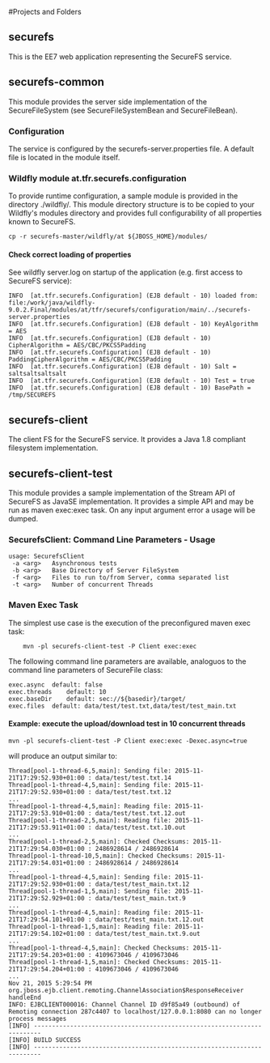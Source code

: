 #Projects and Folders

## securefs
This is the EE7 web application representing the SecureFS service.

## securefs-common
This module provides the server side implementation of the SecureFileSystem (see SecureFileSystemBean and SecureFileBean).

### Configuration 
The service is configured by the securefs-server.properties file. A default file is located in the module itself. 

### Wildfly module at.tfr.securefs.configuration
To provide runtime configuration, a sample module is provided in the directory ./wildfly/.
This module directory structure is to be copied to your Wildfly's modules directory and provides full configurability of all properties known to SecureFS.
```
cp -r securefs-master/wildfly/at ${JBOSS_HOME}/modules/
```

#### Check correct loading of properties
See wildfly server.log on startup of the application (e.g. first access to SecureFS service):
``` 
INFO  [at.tfr.securefs.Configuration] (EJB default - 10) loaded from: file:/work/java/wildfly-9.0.2.Final/modules/at/tfr/securefs/configuration/main/../securefs-server.properties
INFO  [at.tfr.securefs.Configuration] (EJB default - 10) KeyAlgorithm = AES
INFO  [at.tfr.securefs.Configuration] (EJB default - 10) CipherAlgorithm = AES/CBC/PKCS5Padding
INFO  [at.tfr.securefs.Configuration] (EJB default - 10) PaddingCipherAlgorithm = AES/CBC/PKCS5Padding
INFO  [at.tfr.securefs.Configuration] (EJB default - 10) Salt = saltsaltsaltsalt
INFO  [at.tfr.securefs.Configuration] (EJB default - 10) Test = true
INFO  [at.tfr.securefs.Configuration] (EJB default - 10) BasePath = /tmp/SECUREFS
```

## securefs-client
The client FS for the SecureFS service. It provides a Java 1.8 compliant filesystem implementation.

## securefs-client-test
This module provides a sample implementation of the Stream API of SecureFS as JavaSE implementation.
It provides a simple API and may be run as maven exec:exec task. On any input argument error a usage will be dumped.

### SecurefsClient: Command Line Parameters - Usage

```
usage: SecurefsClient
 -a <arg>   Asynchronous tests
 -b <arg>   Base Directory of Server FileSystem
 -f <arg>   Files to run to/from Server, comma separated list
 -t <arg>   Number of concurrent Threads
```
### Maven Exec Task
The simplest use case is the execution of the preconfigured maven exec task:
```
	mvn -pl securefs-client-test -P Client exec:exec
```
The following command line parameters are available, analoguos to the command line parameters of SecureFile class:
```
exec.async	default: false
exec.threads	default: 10
exec.baseDir 	default: sec://${basedir}/target/
exec.files 	default: data/test/test.txt,data/test/test_main.txt
```
#### Example: execute the upload/download test in 10 concurrent threads
```
mvn -pl securefs-client-test -P Client exec:exec -Dexec.async=true
```

will produce an output similar to:
```
Thread[pool-1-thread-6,5,main]: Sending file: 2015-11-21T17:29:52.930+01:00 : data/test/test.txt.14
Thread[pool-1-thread-4,5,main]: Sending file: 2015-11-21T17:29:52.930+01:00 : data/test/test.txt.12
...
Thread[pool-1-thread-4,5,main]: Reading file: 2015-11-21T17:29:53.910+01:00 : data/test/test.txt.12.out
Thread[pool-1-thread-2,5,main]: Reading file: 2015-11-21T17:29:53.911+01:00 : data/test/test.txt.10.out
...
Thread[pool-1-thread-2,5,main]: Checked Checksums: 2015-11-21T17:29:54.030+01:00 : 2486928614 / 2486928614
Thread[pool-1-thread-10,5,main]: Checked Checksums: 2015-11-21T17:29:54.031+01:00 : 2486928614 / 2486928614
...
Thread[pool-1-thread-4,5,main]: Sending file: 2015-11-21T17:29:52.930+01:00 : data/test/test_main.txt.12
Thread[pool-1-thread-1,5,main]: Sending file: 2015-11-21T17:29:52.929+01:00 : data/test/test_main.txt.9
...
Thread[pool-1-thread-4,5,main]: Reading file: 2015-11-21T17:29:54.101+01:00 : data/test/test_main.txt.12.out
Thread[pool-1-thread-1,5,main]: Reading file: 2015-11-21T17:29:54.102+01:00 : data/test/test_main.txt.9.out
...
Thread[pool-1-thread-4,5,main]: Checked Checksums: 2015-11-21T17:29:54.203+01:00 : 4109673046 / 4109673046
Thread[pool-1-thread-1,5,main]: Checked Checksums: 2015-11-21T17:29:54.204+01:00 : 4109673046 / 4109673046
...
Nov 21, 2015 5:29:54 PM org.jboss.ejb.client.remoting.ChannelAssociation$ResponseReceiver handleEnd
INFO: EJBCLIENT000016: Channel Channel ID d9f85a49 (outbound) of Remoting connection 287c4407 to localhost/127.0.0.1:8080 can no longer process messages
[INFO] ------------------------------------------------------------------------
[INFO] BUILD SUCCESS
[INFO] ------------------------------------------------------------------------
```

